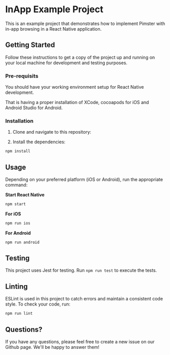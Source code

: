 # InApp Example Project

This is an example project that demonstrates how to implement Pimster with in-app browsing in a React Native application.

## Getting Started

Follow these instructions to get a copy of the project up and running on your local machine for development and testing purposes.

### Pre-requisits

You should have your working environment setup for React Native development.

That is having a proper installation of XCode, cocoapods for iOS and Android Studio for Android.

### Installation

1. Clone and navigate to this repository:

2. Install the dependencies:

```bash
npm install
```

## Usage

Depending on your preferred platform (iOS or Android), run the appropriate command:

**Start React Native**

```bash
npm start
```

**For iOS**

```bash
npm run ios
```

**For Android**

```bash
npm run android
```

## Testing

This project uses Jest for testing. Run `npm run test` to execute the tests.

## Linting

ESLint is used in this project to catch errors and maintain a consistent code style. To check your code, run:

```bash
npm run lint
```

## Questions?

If you have any questions, please feel free to create a new issue on our Github page. We'll be happy to answer them!

